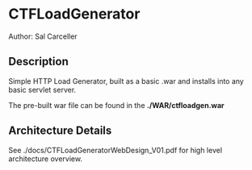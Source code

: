 # CTFLoadGenerator
Author: Sal Carceller

## Description
Simple HTTP Load Generator, built as a basic .war and installs into any basic servlet server.
<p>The pre-built war file can be found in the <b>./WAR/ctfloadgen.war</b>

## Architecture Details
See ./docs/CTFLoadGeneratorWebDesign_V01.pdf for high level architecture overview.
